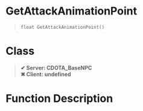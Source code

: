 # GetAttackAnimationPoint
> `float GetAttackAnimationPoint()`
# Class
> __✔ Server: CDOTA_BaseNPC__  
> __✖ Client: undefined__  
# Function Description

